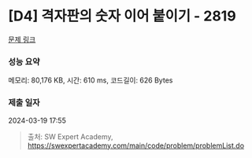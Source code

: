 # [D4] 격자판의 숫자 이어 붙이기 - 2819 

[문제 링크](https://swexpertacademy.com/main/code/problem/problemDetail.do?contestProbId=AV7I5fgqEogDFAXB) 

### 성능 요약

메모리: 80,176 KB, 시간: 610 ms, 코드길이: 626 Bytes

### 제출 일자

2024-03-19 17:55



> 출처: SW Expert Academy, https://swexpertacademy.com/main/code/problem/problemList.do